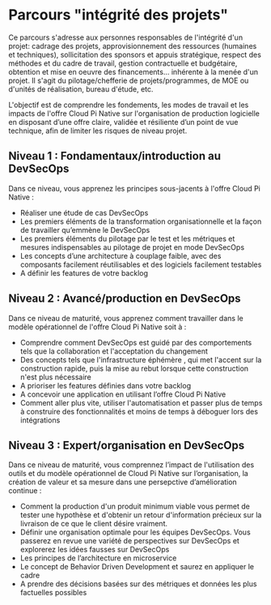 
# Parcours "intégrité des projets"
Ce parcours s'adresse aux personnes responsables de l'intégrité d'un projet: cadrage des projets, approvisionnement des ressources (humaines et techniques), sollicitation des sponsors et appuis stratégique, respect des méthodes et du cadre de travail, gestion contractuelle et budgétaire, obtention et mise en oeuvre des financements... inhérente à la menée d'un projet. Il s'agit du pilotage/chefferie de projets/programmes, de MOE ou d'unités de réalisation, bureau d'étude, etc.

L'objectif est de comprendre les fondements, les modes de travail et les impacts de l'offre Cloud Pi Native sur l'organisation de production logicielle en disposant d’une offre claire, validée et résiliente d’un point de vue technique, afin de limiter les risques de niveau projet.

## Niveau 1 : Fondamentaux/introduction au DevSecOps 
Dans ce niveau, vous apprenez les principes sous-jacents à l'offre Cloud Pi Native : 
- Réaliser une étude de cas DevSecOps 
- Les premiers éléments de la transformation organisationnelle et la façon de travailler qu’emmène le DevSecOps 
- Les premiers éléments du pilotage par le test et les métriques et mesures indispensables au pilotage de projet en mode DevSecOps 
- Les concepts d’une architecture à couplage faible, avec des composants facilement réutilisables et des logiciels facilement testables 
- A définir les features de votre backlog

## Niveau 2 : Avancé/production en DevSecOps 
Dans ce niveau de maturité, vous apprenez comment travailler dans le modèle opérationnel de l'offre Cloud Pi Native soit à  : 
- Comprendre comment DevSecOps est guidé par des comportements tels que la collaboration et l'acceptation du changement
- Des concepts tels que l'infrastructure éphémère , qui met l'accent sur la construction rapide, puis la mise au rebut lorsque cette construction n'est plus nécessaire
- A prioriser les features définies dans votre backlog 
- A concevoir une application en utilisant l’offre Cloud Pi Native 
- Comment aller plus vite, utiliser l'automatisation et passer plus de temps à construire des fonctionnalités et moins de temps à déboguer lors des intégrations

## Niveau 3 : Expert/organisation en DevSecOps 
Dans ce niveau de maturité, vous comprennez l’impact de l'utilisation des outils et du modèle opérationnel de Cloud Pi Native sur l’organisation, la création de valeur et sa mesure dans une persepctive d’amélioration  continue : 
- Comment la production d'un produit minimum viable vous permet de tester une hypothèse et d'obtenir un retour d'information précieux sur la livraison de ce que le client désire vraiment. 
- Définir une organisation optimale pour les équipes DevSecOps. Vous passerez en revue une variété de perspectives sur DevSecOps et explorerez les idées fausses sur DevSecOps 
- Les principes de l’architecture en microservice 
- Le concept de Behavior Driven Development et saurez en appliquer le cadre 
- A prendre des décisions basées sur des métriques et données les plus factuelles possibles

